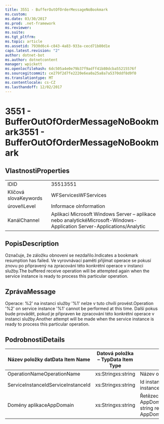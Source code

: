 ```yaml
---
title: 3551 - BufferOutOfOrderMessageNoBookmark
ms.custom: 
ms.date: 03/30/2017
ms.prod: .net-framework
ms.reviewer: 
ms.suite: 
ms.tgt_pltfrm: 
ms.topic: article
ms.assetid: 7930d6c4-c843-4a83-933a-cecd71b80d1e
caps.latest.revision: "2"
author: dotnet-bot
ms.author: dotnetcontent
manager: wpickett
ms.openlocfilehash: 6dc505a4e0e79b37f9adff41b80dcba55215576f
ms.sourcegitcommit: ce279f2d7fe2220e6ea0a25a8a7a5370ddf8d9f0
ms.translationtype: MT
ms.contentlocale: cs-CZ
ms.lasthandoff: 12/02/2017
---
```

# <a name="3551---bufferoutofordermessagenobookmark"></a><span data-ttu-id="e1812-102">3551 - BufferOutOfOrderMessageNoBookmark</span><span class="sxs-lookup"><span data-stu-id="e1812-102">3551 - BufferOutOfOrderMessageNoBookmark</span></span>
## <a name="properties"></a><span data-ttu-id="e1812-103">Vlastnosti</span><span class="sxs-lookup"><span data-stu-id="e1812-103">Properties</span></span>  
  
|||  
|-|-|  
|<span data-ttu-id="e1812-104">ID</span><span class="sxs-lookup"><span data-stu-id="e1812-104">ID</span></span>|<span data-ttu-id="e1812-105">3551</span><span class="sxs-lookup"><span data-stu-id="e1812-105">3551</span></span>|  
|<span data-ttu-id="e1812-106">Klíčová slova</span><span class="sxs-lookup"><span data-stu-id="e1812-106">Keywords</span></span>|<span data-ttu-id="e1812-107">WFServices</span><span class="sxs-lookup"><span data-stu-id="e1812-107">WFServices</span></span>|  
|<span data-ttu-id="e1812-108">úroveň</span><span class="sxs-lookup"><span data-stu-id="e1812-108">Level</span></span>|<span data-ttu-id="e1812-109">Informace o</span><span class="sxs-lookup"><span data-stu-id="e1812-109">Information</span></span>|  
|<span data-ttu-id="e1812-110">Kanál</span><span class="sxs-lookup"><span data-stu-id="e1812-110">Channel</span></span>|<span data-ttu-id="e1812-111">Aplikaci Microsoft Windows Server – aplikace nebo analytické</span><span class="sxs-lookup"><span data-stu-id="e1812-111">Microsoft-Windows-Application Server-Applications/Analytic</span></span>|  
  
## <a name="description"></a><span data-ttu-id="e1812-112">Popis</span><span class="sxs-lookup"><span data-stu-id="e1812-112">Description</span></span>  
 <span data-ttu-id="e1812-113">Označuje, že záložku obnovení se nezdařilo.</span><span class="sxs-lookup"><span data-stu-id="e1812-113">Indicates a bookmark resumption has failed.</span></span> <span data-ttu-id="e1812-114">Ve vyrovnávací paměti přijímat operace se pokusí znovu po připravený na zpracování této konkrétní operace v instanci služby.</span><span class="sxs-lookup"><span data-stu-id="e1812-114">The buffered receive operation will be attempted again when the service instance is ready to process this particular operation.</span></span>  
  
## <a name="message"></a><span data-ttu-id="e1812-115">Zpráva</span><span class="sxs-lookup"><span data-stu-id="e1812-115">Message</span></span>  
 <span data-ttu-id="e1812-116">Operace: %2' na instanci služby '%1' nelze v tuto chvíli provést.</span><span class="sxs-lookup"><span data-stu-id="e1812-116">Operation '%2' on service instance '%1' cannot be performed at this time.</span></span> <span data-ttu-id="e1812-117">Další pokus bude provádět, pokud je připraven ke zpracování této konkrétní operace v instanci služby.</span><span class="sxs-lookup"><span data-stu-id="e1812-117">Another attempt will be made when the service instance is ready to process this particular operation.</span></span>  
  
## <a name="details"></a><span data-ttu-id="e1812-118">Podrobnosti</span><span class="sxs-lookup"><span data-stu-id="e1812-118">Details</span></span>  
  
|<span data-ttu-id="e1812-119">Název položky dat</span><span class="sxs-lookup"><span data-stu-id="e1812-119">Data Item Name</span></span>|<span data-ttu-id="e1812-120">Datová položka – Typ</span><span class="sxs-lookup"><span data-stu-id="e1812-120">Data Item Type</span></span>|<span data-ttu-id="e1812-121">Popis</span><span class="sxs-lookup"><span data-stu-id="e1812-121">Description</span></span>|  
|--------------------|--------------------|-----------------|  
|<span data-ttu-id="e1812-122">OperationName</span><span class="sxs-lookup"><span data-stu-id="e1812-122">OperationName</span></span>|<span data-ttu-id="e1812-123">xs:String</span><span class="sxs-lookup"><span data-stu-id="e1812-123">xs:string</span></span>|<span data-ttu-id="e1812-124">Název operace.</span><span class="sxs-lookup"><span data-stu-id="e1812-124">The name of the operation.</span></span>|  
|<span data-ttu-id="e1812-125">ServiceInstanceId</span><span class="sxs-lookup"><span data-stu-id="e1812-125">ServiceInstanceId</span></span>|<span data-ttu-id="e1812-126">xs:String</span><span class="sxs-lookup"><span data-stu-id="e1812-126">xs:string</span></span>|<span data-ttu-id="e1812-127">Id instance služby.</span><span class="sxs-lookup"><span data-stu-id="e1812-127">The id of the service instance.</span></span>|  
|<span data-ttu-id="e1812-128">Domény aplikace</span><span class="sxs-lookup"><span data-stu-id="e1812-128">AppDomain</span></span>|<span data-ttu-id="e1812-129">xs:String</span><span class="sxs-lookup"><span data-stu-id="e1812-129">xs:string</span></span>|<span data-ttu-id="e1812-130">Řetězec vrácený AppDomain.CurrentDomain.FriendlyName.</span><span class="sxs-lookup"><span data-stu-id="e1812-130">The string returned by AppDomain.CurrentDomain.FriendlyName.</span></span>|
